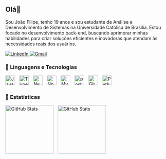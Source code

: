 ## Olá👋
Sou João Filipe, tenho 19 anos e sou estudante de Análise e Desenvolvimento de Sistemas na Universidade Católica de Brasília. Estou focado no desenvolvimento back-end, buscando aprimorar minhas habilidades para criar soluções eficientes e inovadoras que atendam às necessidades reais dos usuários.

<div>
  <a href="https://www.linkedin.com/in/joão-filipe-albuquerque-336100283" target="_blank">
    <img src="https://img.shields.io/badge/Linkedin-0078D4?style=for-the-badge&logo=microsoft-outlook&logoColor=white" alt="LinkedIn">
  </a>
  <a href="mailto:joaofilipealvess1@gmail.com" target="_blank">
    <img src="https://img.shields.io/badge/Gmail-0078D4?style=for-the-badge&logo=microsoft-outlook&logoColor=white" alt="Gmail">
  </a>
</div>

### 🔵 Linguagens e Tecnologias

<img 
    align="left" 
    alt="JavaScript" 
    title="JavaScript"
    width="30px" 
    style="padding-right: 10px;" 
    src="https://cdn.jsdelivr.net/gh/devicons/devicon@latest/icons/javascript/javascript-original.svg" 
/>
<img 
    align="left" 
    alt="TypeScript"
    title="TypeScript" 
    width="30px" 
    style="padding-right: 10px;" 
    src="https://cdn.jsdelivr.net/gh/devicons/devicon@latest/icons/typescript/typescript-original.svg" 
/>
<img 
    align="left" 
    alt="Nest.js"
    title="Nest.js" 
    width="30px" 
    style="padding-right: 10px;" 
  src="https://cdn.jsdelivr.net/gh/devicons/devicon@latest/icons/nestjs/nestjs-original.svg"
/>
<img 
    align="left" 
    alt="Node.js" 
    title="Node.js"
    width="30px" 
    style="padding-right: 10px;" 
    src="https://cdn.jsdelivr.net/gh/devicons/devicon@latest/icons/nodejs/nodejs-plain-wordmark.svg" 
/>
<img 
    align="left" 
    alt="Mysql"
    title="Mysql" 
    width="30px" 
    style="padding-right: 10px;" 
    src="https://cdn.jsdelivr.net/gh/devicons/devicon@latest/icons/mysql/mysql-original.svg"
/>
<img 
    align="left" 
    alt="postman" 
    title="postman"
    width="30px" 
    style="padding-right: 10px;" 
src="https://cdn.jsdelivr.net/gh/devicons/devicon@latest/icons/postman/postman-plain.svg"/>

<img 
    align="left" 
    alt="Git" 
    title="Git"
    width="30px" 
    style="padding-right: 10px;" 
    src="https://cdn.jsdelivr.net/gh/devicons/devicon@latest/icons/git/git-original.svg" 
/>
<img 
    align="left" 
    alt="Python" 
    title="Python"
    width="30px" 
    style="padding-right: 10px;" 
    src="https://cdn.jsdelivr.net/gh/devicons/devicon@latest/icons/python/python-original.svg" 
/>

<br/>
<br/>


### 🔵 Estatísticas

<p>
  <img 
    align="left" 
    alt="GitHub Stats" 
    height="150" 
    style="padding-right: 10px;" 
    src="https://github-readme-stats.vercel.app/api?username=jolipee&show_icons=true&theme=tokyonight&include_all_commits=true&locale=pt-br" 
  />

<img 
      align="left" 
      alt="GitHub Stats" 
      height="150" 
      src="https://github-readme-stats.vercel.app/api/top-langs/?username=jolipee&theme=tokyonight&layout=compact&custom_title=Tecnologias&langs_count=9" 
  />

</p>
